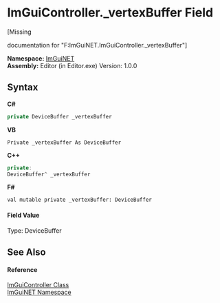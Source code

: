 # ImGuiController._vertexBuffer Field
 

\[Missing <summary> documentation for "F:ImGuiNET.ImGuiController._vertexBuffer"\]

**Namespace:**&nbsp;<a href="7ecbdf68-1567-8265-0ab1-032412bfb743">ImGuiNET</a><br />**Assembly:**&nbsp;Editor (in Editor.exe) Version: 1.0.0

## Syntax

**C#**<br />
``` C#
private DeviceBuffer _vertexBuffer
```

**VB**<br />
``` VB
Private _vertexBuffer As DeviceBuffer
```

**C++**<br />
``` C++
private:
DeviceBuffer^ _vertexBuffer
```

**F#**<br />
``` F#
val mutable private _vertexBuffer: DeviceBuffer
```


#### Field Value
Type: DeviceBuffer

## See Also


#### Reference
<a href="dc8569e8-a101-000f-d0db-652eaa2a83fb">ImGuiController Class</a><br /><a href="7ecbdf68-1567-8265-0ab1-032412bfb743">ImGuiNET Namespace</a><br />
